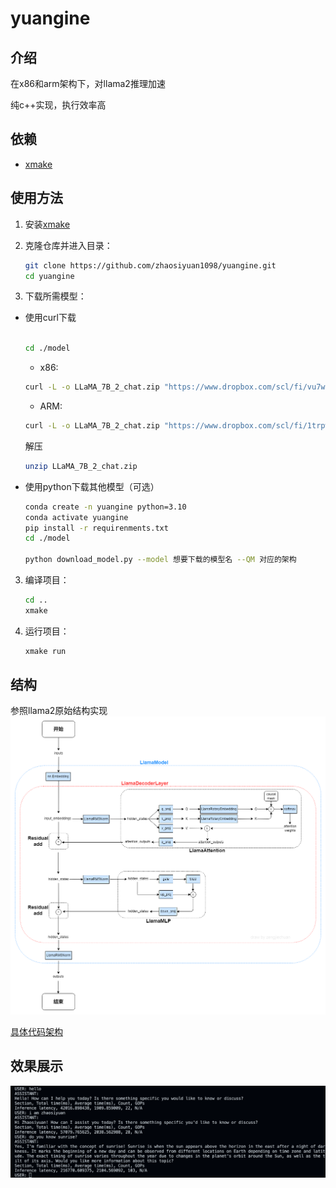 # yuangine

## 介绍

在x86和arm架构下，对llama2推理加速

纯c++实现，执行效率高

## 依赖

- [xmake](https://github.com/xmake-io/xmake)

## 使用方法

1. 安装[xmake](https://github.com/xmake-io/xmake)
2. 克隆仓库并进入目录：
    ```bash
    git clone https://github.com/zhaosiyuan1098/yuangine.git
    cd yuangine
    ```

3. 下载所需模型：
* 使用curl下载
    ```bash
    
    cd ./model

    ```

    * x86:
    ```bash
    curl -L -o LLaMA_7B_2_chat.zip "https://www.dropbox.com/scl/fi/vu7wnes1c7gkcegg854ys/LLaMA_7B_2_chat.zip?rlkey=q61o8fpc954g1ke6g2eaot7cf&dl=1"
    ```
    * ARM:
    ```bash
    curl -L -o LLaMA_7B_2_chat.zip "https://www.dropbox.com/scl/fi/1trpw92vmh4czvl28hkv0/LLaMA_7B_2_chat.zip?rlkey=dy1pdek0147gnuxdzpodi6pkt&dl=1"
    ```
    解压
    ```bash
    unzip LLaMA_7B_2_chat.zip
    ```

* 使用python下载其他模型（可选）
    ```bash
    conda create -n yuangine python=3.10
    conda activate yuangine
    pip install -r requirenments.txt
    cd ./model

    python download_model.py --model 想要下载的模型名 --QM 对应的架构
    ```
3. 编译项目：
    ```bash
    cd ..
    xmake
    ```
4. 运行项目：
    ```bash
    xmake run
    ```

## 结构
参照llama2原始结构实现
![](./pic/llama2_structure.png)

[具体代码架构](./structure.txt)

## 效果展示

![](./pic/test.png)